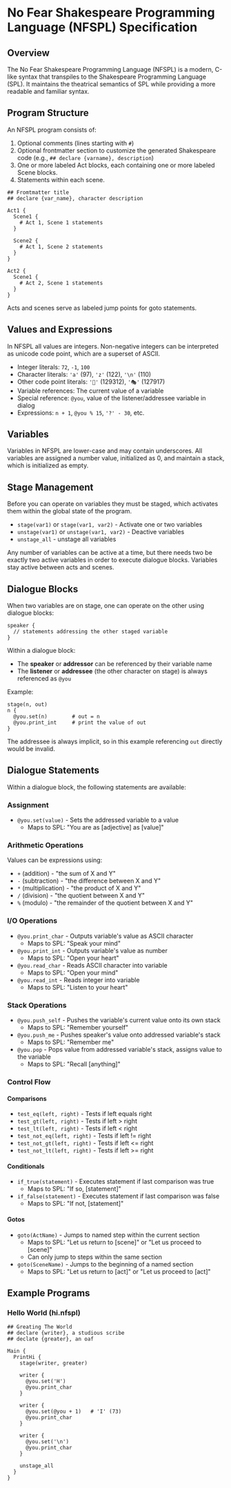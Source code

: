 # No Fear Shakespeare Programming Language (NFSPL) Specification

## Overview

The No Fear Shakespeare Programming Language (NFSPL) is a modern, C-like syntax that transpiles to the Shakespeare Programming Language (SPL). It maintains the theatrical semantics of SPL while providing a more readable and familiar syntax.

## Program Structure

An NFSPL program consists of:

1. Optional comments (lines starting with `#`)
2. Optional frontmatter section to customize the generated Shakespeare code (e.g., `## declare {varname}, description`)
3. One or more labeled Act blocks, each containing one or more labeled Scene blocks.
4. Statements within each scene.

```
## Fromtmatter title
## declare {var_name}, character description

Act1 {
  Scene1 {
    # Act 1, Scene 1 statements
  }

  Scene2 {
    # Act 1, Scene 2 statements
  }
}

Act2 {
  Scene1 {
    # Act 2, Scene 1 statements
  }
}
```

Acts and scenes serve as labeled jump points for goto statements.

## Values and Expressions

In NFSPL all values are integers. Non-negative integers can be interpreted as
unicode code point, which are a superset of ASCII.

- Integer literals: `72`, `-1`, `100`
- Character literals: `'a'` (97), `'z'` (122), `'\n'` (110)
- Other code point literals: `'🤠'` (129312), `'🎭'` (127917)
- Variable references: The current value of a variable
- Special reference: `@you`, value of the listener/addressee variable in dialog
- Expressions: `n + 1`, `@you % 15`, `'?' - 30`, etc.

## Variables

Variables in NFSPL are lower-case and may contain underscores. All variables are assigned a number value, initialized as 0, and maintain a stack, which is initialized as empty.

## Stage Management

Before you can operate on variables they must be staged, which activates them
within the global state of the program.

- `stage(var1)` or `stage(var1, var2)` - Activate one or two variables
- `unstage(var1)` or `unstage(var1, var2)` - Deactive variables
- `unstage_all` - unstage all variables

Any number of variables can be active at a time, but there needs two be exactly
two active variables in order to execute dialogue blocks. Variables stay active
between acts and scenes.

## Dialogue Blocks

When two variables are on stage, one can operate on the other using dialogue blocks:

```
speaker {
  // statements addressing the other staged variable
}
```

Within a dialogue block:

- The **speaker** or **addressor** can be referenced by their variable name
- The **listener** or **addressee** (the other character on stage) is always referenced as `@you`

Example:

```
stage(n, out)
n {
  @you.set(n)        # out = n
  @you.print_int     # print the value of out
}
```

The addressee is always implicit, so in this example referencing `out` directly would be invalid.

## Dialogue Statements

Within a dialogue block, the following statements are available:

### Assignment

- `@you.set(value)` - Sets the addressed variable to a value
  - Maps to SPL: "You are as [adjective] as [value]"

### Arithmetic Operations

Values can be expressions using:

- `+` (addition) - "the sum of X and Y"
- `-` (subtraction) - "the difference between X and Y"
- `*` (multiplication) - "the product of X and Y"
- `/` (division) - "the quotient between X and Y"
- `%` (modulo) - "the remainder of the quotient between X and Y"

### I/O Operations

- `@you.print_char` - Outputs variable's value as ASCII character
  - Maps to SPL: "Speak your mind"
- `@you.print_int` - Outputs variable's value as number
  - Maps to SPL: "Open your heart"
- `@you.read_char` - Reads ASCII character into variable
  - Maps to SPL: "Open your mind"
- `@you.read_int` - Reads integer into variable
  - Maps to SPL: "Listen to your heart"

### Stack Operations

- `@you.push_self` - Pushes the variable's current value onto its own stack
  - Maps to SPL: "Remember yourself"
- `@you.push_me` - Pushes speaker's value onto addressed variable's stack
  - Maps to SPL: "Remember me"
- `@you.pop` - Pops value from addressed variable's stack, assigns value to the variable
  - Maps to SPL: "Recall [anything]"

### Control Flow

#### Comparisons

- `test_eq(left, right)` - Tests if left equals right
- `test_gt(left, right)` - Tests if left > right
- `test_lt(left, right)` - Tests if left < right
- `test_not_eq(left, right)` - Tests if left != right
- `test_not_gt(left, right)` - Tests if left <= right
- `test_not_lt(left, right)` - Tests if left >= right

#### Conditionals

- `if_true(statement)` - Executes statement if last comparison was true
  - Maps to SPL: "If so, [statement]"
- `if_false(statement)` - Executes statement if last comparison was false
  - Maps to SPL: "If not, [statement]"

#### Gotos

- `goto(ActName)` - Jumps to named step within the current section
  - Maps to SPL: "Let us return to [scene]" or "Let us proceed to [scene]"
  - Can only jump to steps within the same section
- `goto(SceneName)` - Jumps to the beginning of a named section
  - Maps to SPL: "Let us return to [act]" or "Let us proceed to [act]"

## Example Programs

### Hello World (hi.nfspl)

```
## Greating The World
## declare {writer}, a studious scribe
## declate {greater}, an oaf

Main {
  PrintHi {
    stage(writer, greater)

    writer {
      @you.set('H')
      @you.print_char
    }

    writer {
      @you.set(@you + 1)   # 'I' (73)
      @you.print_char
    }

    writer {
      @you.set('\n')
      @you.print_char
    }

    unstage_all
  }
}
```
